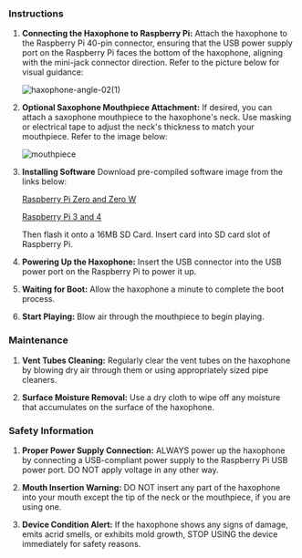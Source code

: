 ### Instructions

1. **Connecting the Haxophone to Raspberry Pi:**
   Attach the haxophone to the Raspberry Pi 40-pin connector, ensuring that the USB power supply port on the Raspberry Pi faces the bottom of the haxophone, aligning with the mini-jack connector direction. Refer to the picture below for visual guidance:
   
   ![haxophone-angle-02(1)](https://github.com/jcard0na/haxo-hw/assets/676181/fd236fc7-03f0-4922-8ee6-d6f73fe1bffc)

2. **Optional Saxophone Mouthpiece Attachment:**
   If desired, you can attach a saxophone mouthpiece to the haxophone's neck. Use masking or electrical tape to adjust the neck's thickness to match your mouthpiece. Refer to the image below:
   
   ![mouthpiece](https://github.com/jcard0na/haxo-hw/assets/676181/a8588c33-c052-4ac0-933e-8d24fbb1174b)

3. **Installing Software**
   Download pre-compiled software image from the links below:

   [Raspberry Pi Zero and Zero W](https://drive.google.com/uc?export=download&id=1VCFVa0-PJS1L7sZvM2c5khXlKgiwBScR)
   
   [Raspberry Pi 3 and 4](TODO)

   Then flash it onto a 16MB SD Card.  Insert card into SD card slot of Raspberry Pi.
   
4. **Powering Up the Haxophone:**
   Insert the USB connector into the USB power port on the Raspberry Pi to power it up.

5. **Waiting for Boot:**
   Allow the haxophone a minute to complete the boot process.

6. **Start Playing:**
   Blow air through the mouthpiece to begin playing.

### Maintenance

1. **Vent Tubes Cleaning:**
   Regularly clear the vent tubes on the haxophone by blowing dry air through them or using appropriately sized pipe cleaners.

2. **Surface Moisture Removal:**
   Use a dry cloth to wipe off any moisture that accumulates on the surface of the haxophone.

### Safety Information

1. **Proper Power Supply Connection:**
   ALWAYS power up the haxophone by connecting a USB-compliant power supply to the Raspberry Pi USB power port. DO NOT apply voltage in any other way.

2. **Mouth Insertion Warning:**
   DO NOT insert any part of the haxophone into your mouth except the tip of the neck or the mouthpiece, if you are using one.

3. **Device Condition Alert:**
   If the haxophone shows any signs of damage, emits acrid smells, or exhibits mold growth, STOP USING the device immediately for safety reasons.
